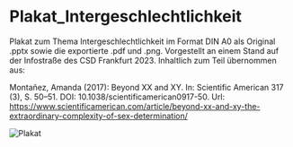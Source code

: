 # Plakat_Intergeschlechtlichkeit
Plakat zum Thema Intergeschlechtlichkeit im Format DIN A0 als Original .pptx sowie die exportierte .pdf und .png. Vorgestellt an einem Stand auf der Infostraße des CSD Frankfurt 2023. Inhaltlich zum Teil übernommen aus:

Montañez, Amanda (2017): Beyond XX and XY. In: Scientific American 317 (3), S. 50–51. DOI: 10.1038/scientificamerican0917-50. Url: https://www.scientificamerican.com/article/beyond-xx-and-xy-the-extraordinary-complexity-of-sex-determination/

![Plakat](https://github.com/WelterDevelopment/Plakat_Intergeschlechtlichkeit/blob/main/Plakat_Intergeschlechtlichkeit.png)
